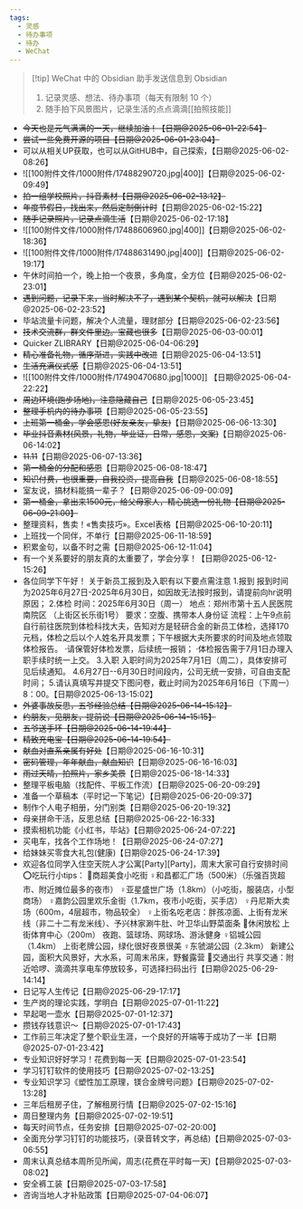```yaml
---
tags:
  - 灵感
  - 待办事项
  - 待办
  - WeChat
---
```

> [!tip] WeChat 中的 Obsidian 助手发送信息到 Obsidian 
> 1. 记录灵感、想法、待办事项（每天有限制 10 个）
> 2. 随手拍下风景图片，记录生活的点点滴滴[[拍照技能]]

- ~~今天也是元气满满的一天，继续加油！【日期@2025-06-01-22:54】~~
- ~~尝试一些免费开源的项目【日期@2025-06-01-23:04】~~
- 可以从相关UP获取，也可以从GitHUB中，自己探索，【日期@2025-06-02-08:26】
- ![[100附件文件/1000附件/17488290720.jpg|400]]【日期@2025-06-02-09:49】
- ~~拍一组学校照片，抖音素材【日期@2025-06-02-13:12】~~
- ~~年度节假日，找出来，然后定制倒计时~~【日期@2025-06-02-15:22】
- ~~随手记录照片，记录点滴生活~~【日期@2025-06-02-17:18】
- ![[100附件文件/1000附件/17488606960.jpg|400]]【日期@2025-06-02-18:36】
- ![[100附件文件/1000附件/17488631490.jpg|400]]【日期@2025-06-02-19:17】
- 午休时间拍一个，晚上拍一个夜景，多角度，全方位【日期@2025-06-02-23:01】
- ~~遇到问题，记录下来，当时解决不了，遇到某个契机，就可以解决~~【日期@2025-06-02-23:52】
- 毕站流量卡问题，解决个人流量，理财部分【日期@2025-06-02-23:56】
- ~~技术交流群，群文件里边。宝藏也很多~~【日期@2025-06-03-00:01】
- Quicker ZLIBRARY【日期@2025-06-04-06:29】
- ~~精心准备礼物，循序渐进，实践中改进~~【日期@2025-06-04-13:51】
- ~~生活充满仪式感~~【日期@2025-06-04-13:51】
- ![[100附件文件/1000附件/17490470680.jpg|1000]] 【日期@2025-06-04-22:22】
- ~~周边环境(跑步场地)，注意隐藏自己~~【日期@2025-06-05-23:45】
- ~~整理手机内的待办事项~~【日期@2025-06-05-23:55】
- ~~上班第一桶金，学会感恩(好友亲友，挚友)~~【日期@2025-06-06-13:30】
- ~~毕业抖音素材(风景，礼物，毕业证，日常，感恩，文案)~~【日期@2025-06-06-14:02】
- ~~11.11~~【日期@2025-06-07-13:36】
- ~~第一桶金的分配和感恩~~【日期@2025-06-08-18:47】
- ~~知识付费，也很重要，自我投资，提高自我~~【日期@2025-06-08-18:55】
- 室友说，搞材料能搞一辈子？【日期@2025-06-09-00:09】
- ~~第一桶金，拿出来1500元，给父母家人，精心挑选一份礼物【日期@2025-06-09-21:00】~~
- 整理资料，售卖！«售卖技巧»。Excel表格【日期@2025-06-10-20:11】
- 上班找一个同伴，不单行【日期@2025-06-11-18:59】
- 积累金句，以备不时之需【日期@2025-06-12-11:04】
- 有一个关系要好的朋友真的太重要了，学会分享！【日期@2025-06-12-15:26】
- 各位同学下午好！
关于新员工报到及入职有以下要点需注意
1.报到
报到时间为2025年6月27日-2025年6月30日，如因故无法按时报到，请提前向hr说明原因；
2.体检
时间：2025年6月30日（周一）
地点：郑州市第十五人民医院南院区 （上街区长乐街1号）
要求：空腹、携带本人身份证
流程：上午9点前自行前往医院到体检科找大夫，告知对方是轻研合金的新员工体检，选择170元档，体检之后以个人姓名开具发票；下午根据大夫所要求的时间及地点领取体检报告。
·请保管好体检发票，后续统一报销；
·体检报告需于7月1日办理入职手续时统一上交。
3.入职
入职时间为2025年7月1日（周二），具体安排可见后续通知。
4.6月27日--6月30日时间段内，公司无统一安排，可自由支配时间；
5.请认真填写并提交下图问卷，截止时间为2025年6月16日（下周一）8：00。【日期@2025-06-13-15:02】
- ~~外婆事故反思，五爷经验总结【日期@2025-06-14-15:12】~~
- ~~约朋友，见朋友，提前说【日期@2025-06-14-15:15】~~
- ~~五爷送手环【日期@2025-06-14-19:44】~~
- ~~精致充电宝【日期@2025-06-14-19:54】~~
- ~~献血对直系亲属有好处~~【日期@2025-06-16-10:31】
- ~~密码管理，年年献血，献血知识~~【日期@2025-06-16-16:03】
- ~~雨过天晴，拍照片，家乡美景~~【日期@2025-06-18-14:33】
- 整理平板电脑（找配件、平板工作流）【日期@2025-06-20-09:29】
- 准备一个草稿本（平时记一下笔记）【日期@2025-06-20-09:37】
- 制作个人电子相册，分门别类【日期@2025-06-20-19:32】
- 母亲拼命干活，反思总结【日期@2025-06-22-16:33】
- 摸索相机功能《小红书，毕站》【日期@2025-06-24-07:22】
- 买电车，找各个工作场地！【日期@2025-06-24-07:27】
- 给妹妹买零食大礼包(健康)【日期@2025-06-24-17:39】
- 欢迎各位同学入住空天院人才公寓[Party][Party]，周末大家可自行安排时间
⭕吃玩行小tips：
🍔商超美食小吃街
♀和昌都汇广场（500米）（乐强百货超市、附近摊位最多的夜市）
♀亚星盛世广场（1.8km）（小吃街，服装店，小型商场）
♀嘉韵公园里欢乐金街（1.7km，夜市小吃街，买手店）
♀丹尼斯大卖场（600m，4层超市，物品较全）
♀上街名吃老店：胖孩凉面、上街有龙米线（非二十二有龙米线）、予兴林家涮牛肚、叶卫华山野菜面条
🌲休闲放松
上街体育中心（200m）
夜跑、篮球场、网球场、游泳健身
♀铝城公园（1.4km）
上街老牌公园，绿化很好夜景很美
♀东虢湖公园（2.3km）
新建公园，面积大风景好，大水系，可周末吊床，野餐露营
🚗交通出行
共享交通：附近哈啰、滴滴共享电车停放较多，可选择扫码出行【日期@2025-06-29-14:14】
- 日记写人生传记【日期@2025-06-29-17:17】
- 生产岗的理论实践，学明白【日期@2025-07-01-11:22】
- 早起喝一壶水【日期@2025-07-01-12:37】
- 攒钱存钱意识～【日期@2025-07-01-17:43】
- 工作前三年决定了整个职业生涯，一个良好的开端等于成功了一半【日期@2025-07-01-23:42】
- 专业知识好好学习！花费到每一天【日期@2025-07-01-23:54】
- 学习钉钉软件的使用技巧【日期@2025-07-02-13:25】
- 专业知识学习《塑性加工原理，镁合金牌号问题》【日期@2025-07-02-13:28】
- 三年后租房子住，了解租房行情【日期@2025-07-02-15:16】
- 周日整理内务【日期@2025-07-02-19:51】
- 每天时间节点，任务安排【日期@2025-07-02-20:00】
- 全面充分学习钉钉的功能技巧，(录音转文字，再总结)【日期@2025-07-03-06:55】
- 周末认真总结本周所见所闻，周志(花费在平时每一天)【日期@2025-07-03-08:02】
- 安全裤工装【日期@2025-07-03-17:58】
- 咨询当地人才补贴政策【日期@2025-07-04-06:07】